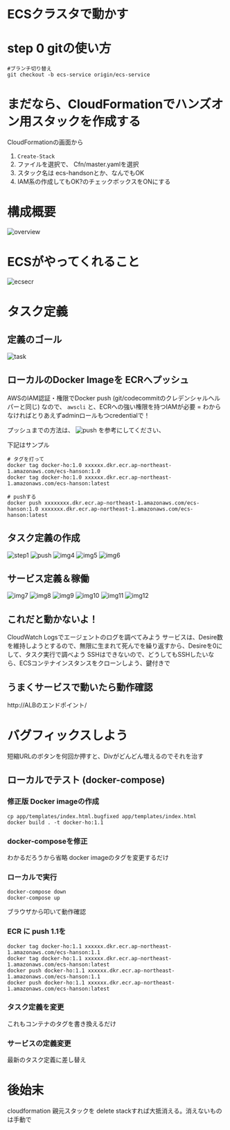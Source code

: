 ECSクラスタで動かす
====

# step 0 gitの使い方

```
#ブランチ切り替え
git checkout -b ecs-service origin/ecs-service
```

# まだなら、CloudFormationでハンズオン用スタックを作成する
CloudFormationの画面から
1. `Create-Stack`
2. ファイルを選択で、 Cfn/master.yamlを選択
3. スタック名は ecs-handsonとか、なんでもOK
4. IAM系の作成してもOK?のチェックボックスをONにする

# 構成概要
![overview](https://raw.githubusercontent.com/h-imaoka/ecs-handson/images/images/ECS-overview.png)

# ECSがやってくれること
![ecsecr](https://raw.githubusercontent.com/h-imaoka/ecs-handson/images/images/ECS-ECR.png)

# タスク定義
## 定義のゴール
![task](https://raw.githubusercontent.com/h-imaoka/ecs-handson/images/images/ECS.png)

## ローカルのDocker Imageを ECRへプッシュ
AWSのIAM認証・権限でDocker push (git/codecommitのクレデンシャルヘルパーと同じ)
なので、 `awscli` と、ECRへの強い権限を持つIAMが必要 = わからなければとりあえずadminロールもつcredentialで！

プッシュまでの方法は、
![push](https://raw.githubusercontent.com/h-imaoka/ecs-handson/images/images/Amazon_ECS.png)
を参考にしてください、

下記はサンプル
```
# タグを打って
docker tag docker-ho:1.0 xxxxxx.dkr.ecr.ap-northeast-1.amazonaws.com/ecs-hanson:1.0
docker tag docker-ho:1.0 xxxxxx.dkr.ecr.ap-northeast-1.amazonaws.com/ecs-hanson:latest

# pushする
docker push xxxxxxxx.dkr.ecr.ap-northeast-1.amazonaws.com/ecs-hanson:1.0 xxxxxxx.dkr.ecr.ap-northeast-1.amazonaws.com/ecs-hanson:latest
```

## タスク定義の作成

![step1](https://raw.githubusercontent.com/h-imaoka/ecs-handson/images/images/Amazon_ECS-2.png)
![push](https://raw.githubusercontent.com/h-imaoka/ecs-handson/images/images/Amazon_ECS-3.png)
![img4](https://raw.githubusercontent.com/h-imaoka/ecs-handson/images/images/Amazon_ECS-4.png)
![img5](https://raw.githubusercontent.com/h-imaoka/ecs-handson/images/images/Amazon_ECS-5.png)
![img6](https://raw.githubusercontent.com/h-imaoka/ecs-handson/images/images/Amazon_ECS-6.png)


## サービス定義＆稼働

![img7](https://raw.githubusercontent.com/h-imaoka/ecs-handson/images/images/Amazon_ECS-7.png)
![img8](https://raw.githubusercontent.com/h-imaoka/ecs-handson/images/images/Amazon_ECS-8.png)
![img9](https://raw.githubusercontent.com/h-imaoka/ecs-handson/images/images/Amazon_ECS-9.png)
![img10](https://raw.githubusercontent.com/h-imaoka/ecs-handson/images/images/Amazon_ECS-10.png)
![img11](https://raw.githubusercontent.com/h-imaoka/ecs-handson/images/images/Amazon_ECS-11.png)
![img12](https://raw.githubusercontent.com/h-imaoka/ecs-handson/images/images/Amazon_ECS-12.png)

## これだと動かないよ！
CloudWatch Logsでエージェントのログを調べてみよう
サービスは、Desire数を維持しようとするので、無限に生まれて死んでを繰り返すから、Desireを0にして、タスク実行で調べよう
SSHはできないので、どうしてもSSHしたいなら、ECSコンテナインスタンスをクローンしよう、鍵付きで

## うまくサービスで動いたら動作確認
http://ALBのエンドポイント/

# バグフィックスしよう
短縮URLのボタンを何回か押すと、Divがどんどん増えるのでそれを治す

## ローカルでテスト (docker-compose)
### 修正版 Docker imageの作成
```
cp app/templates/index.html.bugfixed app/templates/index.html
docker build . -t docker-ho:1.1
```

### docker-composeを修正
わかるだろうから省略
docker imageのタグを変更するだけ

### ローカルで実行
```
docker-compose down
docker-compose up
```
ブラウザから叩いて動作確認

### ECR に push 1.1を
```
docker tag docker-ho:1.1 xxxxxx.dkr.ecr.ap-northeast-1.amazonaws.com/ecs-hanson:1.1
docker tag docker-ho:1.1 xxxxxx.dkr.ecr.ap-northeast-1.amazonaws.com/ecs-hanson:latest
docker push docker-ho:1.1 xxxxxx.dkr.ecr.ap-northeast-1.amazonaws.com/ecs-hanson:1.1
docker push docker-ho:1.1 xxxxxx.dkr.ecr.ap-northeast-1.amazonaws.com/ecs-hanson:latest
```

### タスク定義を変更
これもコンテナのタグを書き換えるだけ

### サービスの定義変更
最新のタスク定義に差し替え


# 後始末
cloudformation 親元スタックを delete stackすれば大抵消える。消えないものは手動で

